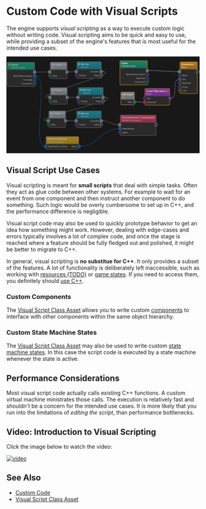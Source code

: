 # Custom Code with Visual Scripts

The engine supports *visual scripting* as a way to execute custom logic without writing code. Visual scripting aims to be quick and easy to use, while providing a subset of the engine's features that is most useful for the intended use cases.

![Visual Script](media/vs-state.png)

## Visual Script Use Cases

Visual scripting is meant for **small scripts** that deal with simple tasks. Often they act as glue code between other systems. For example to wait for an event from one component and then instruct another component to do something. Such logic would be overly cumbersome to set up in C++, and the performance difference is negligible.

Visual script code may also be used to quickly prototype behavior to get an idea how something might work. However, dealing with edge-cases and errors typically involves a lot of complex code, and once the stage is reached where a feature should be fully fledged out and polished, it might be better to migrate to C++.

In general, visual scripting is **no substitue for C++**. It only provides a subset of the features. A lot of functionality is deliberately left inaccessible, such as working with [resources (TODO)](../../runtime/resource-management.md) or [game states](../../runtime/application/game-state.md). If you need to access them, you definitely should [use C++](../cpp/cpp-overview.md).

### Custom Components

The [Visual Script Class Asset](visual-script-class-asset.md) allows you to write custom [components](../../runtime/world/components.md) to interface with other components within the same object hierarchy.

### Custom State Machine States

The [Visual Script Class Asset](visual-script-class-asset.md) may also be used to write custom [state machine states](../game-logic/state-machine-asset.md#state-types). In this case the script code is executed by a state machine whenever the state is active.

## Performance Considerations

Most visual script code actually calls existing C++ functions. A custom virtual machine ministrates those calls. The execution is relatively fast and shouldn't be a concern for the intended use cases. It is more likely that you run into the limitations of *editing the script*, than performance bottlenecks.

## Video: Introduction to Visual Scripting

Click the image below to watch the video:

[![video](https://img.youtube.com/vi/0gVEXeWBF2Q/0.jpg)](https://www.youtube.com/watch?v=0gVEXeWBF2Q)

## See Also

* [Custom Code](../custom-code-overview.md)
* [Visual Script Class Asset](visual-script-class-asset.md)
